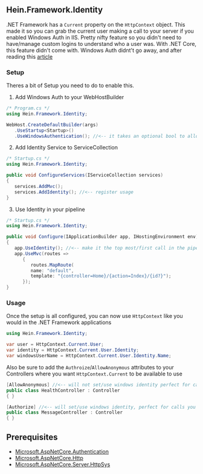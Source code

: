 ## Hein.Framework.Identity
.NET Framework has a `Current` property on the `HttpContext` object.  This made it so you can grab the current user making a call to your server if you enabled Windows Auth in IIS.  Pretty nifty feature so you didn't need to have/manage custom logins to understand who a user was.  With .NET Core, this feature didn't come with. Windows Auth didnt't go away, and after reading this [article](https://docs.microsoft.com/en-us/aspnet/core/security/authentication/windowsauth?view=aspnetcore-2.1&tabs=visual-studio) 

### Setup
Theres a bit of Setup you need to do to enable this.
1. Add Windows Auth to your WebHostBuilder
```csharp
/* Program.cs */
using Hein.Framework.Identity;

WebHost.CreateDefaultBuilder(args)
   .UseStartup<Startup>()
   .UseWindowsAuthentication(); //<-- it takes an optional bool to allow anonymous auth as well
```
2. Add Identity Service to ServiceCollection
```csharp
/* Startup.cs */
using Hein.Framework.Identity;

public void ConfigureServices(IServiceCollection services)
{
   services.AddMvc();
   services.AddIdentity(); //<-- register usage
}
```
3. Use Identity in your pipeline
```csharp
/* Startup.cs */
using Hein.Framework.Identity;

public void Configure(IApplicationBuilder app, IHostingEnvironment env)
{
   app.UseIdentity(); //<-- make it the top most/first call in the pipeline
   app.UseMvc(routes =>
      {
         routes.MapRoute(
         name: "default",
         template: "{controller=Home}/{action=Index}/{id?}");
      });
}
```

### Usage
Once the setup is all configured, you can now use `HttpContext` like you would in the .NET Framework applications

```csharp
using Hein.Framework.Identity;

var user = HttpContext.Current.User;
var identity = HttpContext.Current.User.Identity;
var windowsUserName = HttpContext.Current.User.Identity.Name;
```

Also be sure to add the `Authroize`/`AllowAnonymous` attributes to your Controllers where you want `HttpContext.Current` to be available to use
```csharp
[AllowAnonymous] //<-- will not set/use windows identity perfect for calls that don't need any auth
public class HealthController : Controller
{ }

[Authorize] //<-- will set/use windows identity, perfect for calls you need to know who the user is
public class MessageController : Controller
{ }
```

## Prerequisites
* [Microsoft.AspNetCore.Authentication](https://www.nuget.org/packages/Microsoft.AspNetCore.Authentication)
* [Microsoft.AspNetCore.Http](https://www.nuget.org/packages/Microsoft.AspNetCore.Http)
* [Microsoft.AspNetCore.Server.HttpSys](https://www.nuget.org/packages/Microsoft.AspNetCore.Server.HttpSys)